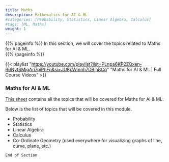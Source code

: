 ```yaml
---
title: Maths
description: Mathematics for AI & ML
#categories: [Probability, Statistics, Linear Algebra, Calculus]
#tags: [ML, Maths]
weight: 1
---
```


{{% pageinfo %}}
In this section, we will cover the topics related to Maths for AI & ML. <br>
{{% /pageinfo %}}

{{< playlist "https://youtube.com/playlist?list=PLnpa6KP2ZQxen-R6NytSMigAri7piPhFp&si=JUBpWmnh7DBjhBCq" 
"Maths for AI & ML | Full Course Videos" >}}

###  Maths for AI & ML
[This sheet](https://docs.google.com/spreadsheets/d/1NUv9DrXJcFZs0SGHiLo8GSyCP58nR2_1lD1YDGzwC1A/edit?gid=0#gid=0) contains all the topics that will be covered for Maths for AI & ML.

Below is the list of topics that will be covered in this module.
-  Probability
-  Statistics
-  Linear Algebra
-  Calculus
-  Co-Ordinate Geometry (used everywhere for visualizing graphs of line, curve, plane, etc.)


```End of Section```